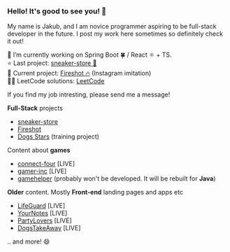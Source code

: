 
### Hello! It's good to see you! 👋

My name is Jakub, and I am novice programmer aspiring to be full-stack developer in the future. I post my work here sometimes so definitely check it out!

🔭 I’m currently working on Spring Boot 🍀 / React ⚛ + TS.<br>
⭐ Last project: [sneaker-store 👟](https://github.com/MemeeMaster/sneaker-store)<br>
🚧 Current project: [Fireshot 🔥](https://github.com/MemeeMaster/fireshot) (Instagram imitation)<br>
👨‍💻 LeetCode solutions: [LeetCode](https://github.com/MemeeMaster/LeetCode-solutions)<br>

If you find my job intresting, please send me a message!

**Full-Stack** projects<br>
- [sneaker-store](https://github.com/MemeeMaster/sneaker-store)<br>
- [Fireshot](https://github.com/MemeeMaster/fireshot)
- [Dogs Stars](https://github.com/MemeeMaster/training) (training project)<br>

Content about **games**<br>
- [connect-four](https://memeemaster.github.io/connect-four/) [LIVE]<br>
- [gamer-inc](https://memeemaster.github.io/gamerinc-project/) [LIVE]<br>
- [gamehelper](https://github.com/MemeeMaster/gamehelper) (probably won't be developed. It will be rebuilt for **Java**)<br>

**Older** content. Mostly **Front-end** landing pages and apps etc<br>
- [LifeGuard](https://memeemaster.github.io/lifeguard/) [LIVE]<br>
- [YourNotes](https://memeemaster.github.io/yournotes-project/) [LIVE]<br>
- [PartyLovers](https://memeemaster.github.io/partylovers-project/) [LIVE]<br>
- [DogsTakeAway](https://memeemaster.github.io/dogstakeaway-project/) [LIVE]<br>

.. and more! 😄
